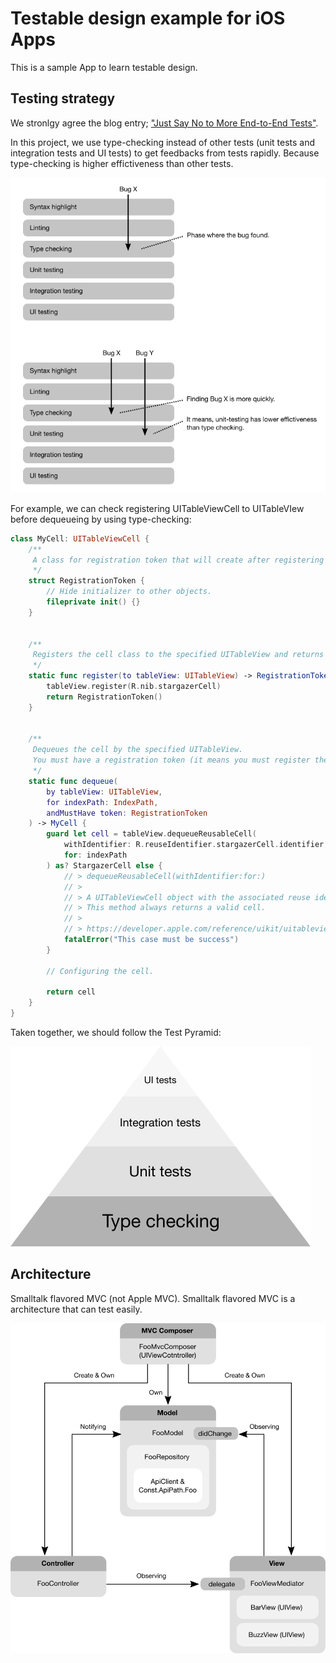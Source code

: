 Testable design example for iOS Apps
====================================

This is a sample App to learn testable design.



Testing strategy
----------------
We stronlgy agree the blog entry; ["Just Say No to More End-to-End Tests"](https://testing.googleblog.com/2015/04/just-say-no-to-more-end-to-end-tests.html).

In this project, we use type-checking instead of other tests (unit tests and integration tests and UI tests) to get feedbacks from tests rapidly. Because type-checking is higher effictiveness than other tests.

![](https://raw.githubusercontent.com/Kuniwak/TestableDesignExample/master/Documentation/Images/TestEfficiency.png)

For example, we can check registering UITableViewCell to UITableVIew before dequeueing by using type-checking:

```swift
class MyCell: UITableViewCell {
    /**
     A class for registration token that will create after registering the cell to the specified UITableView.
     */
    struct RegistrationToken {
        // Hide initializer to other objects.
        fileprivate init() {}
    }


    /**
     Registers the cell class to the specified UITableView and returns a registration token.
     */
    static func register(to tableView: UITableView) -> RegistrationToken {
        tableView.register(R.nib.stargazerCell)
        return RegistrationToken()
    }


    /**
     Dequeues the cell by the specified UITableView.
     You must have a registration token (it means you must register the cell class before dequeueing).
     */
    static func dequeue(
        by tableView: UITableView,
        for indexPath: IndexPath,
        andMustHave token: RegistrationToken
    ) -> MyCell {
        guard let cell = tableView.dequeueReusableCell(
            withIdentifier: R.reuseIdentifier.stargazerCell.identifier,
            for: indexPath
        ) as? StargazerCell else {
            // > dequeueReusableCell(withIdentifier:for:)
            // >
            // > A UITableViewCell object with the associated reuse identifier.
            // > This method always returns a valid cell.
            // >
            // > https://developer.apple.com/reference/uikit/uitableview/1614878-dequeuereusablecell
            fatalError("This case must be success")
        }

        // Configuring the cell.

        return cell
    }
}
```

Taken together, we should follow the Test Pyramid:

![Ideal test volume is extlemly few UI tests and few integration tests and much unit tests and much type checkings.](https://raw.githubusercontent.com/Kuniwak/TestableDesignExample/master/Documentation/Images/TestPyramid.png)



Architecture
------------

Smalltalk flavored MVC (not Apple MVC). Smalltalk flavored MVC is a architecture that can test easily.

![](https://raw.githubusercontent.com/Kuniwak/TestableDesignExample/master/Documentation/Images/ClassDiagram_En.png)
